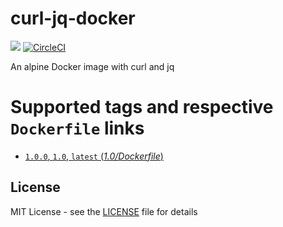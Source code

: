 # curl-jq-docker
[![](https://images.microbadger.com/badges/image/peterevans/curl-jq.svg)](https://microbadger.com/images/peterevans/curl-jq)
[![CircleCI](https://circleci.com/gh/peter-evans/curl-jq-docker/tree/master.svg?style=svg)](https://circleci.com/gh/peter-evans/curl-jq-docker/tree/master)

An alpine Docker image with curl and jq

# Supported tags and respective `Dockerfile` links

- [`1.0.0`, `1.0`, `latest`  (*1.0/Dockerfile*)](https://github.com/peter-evans/curl-jq-docker/tree/master)

## License

MIT License - see the [LICENSE](LICENSE) file for details